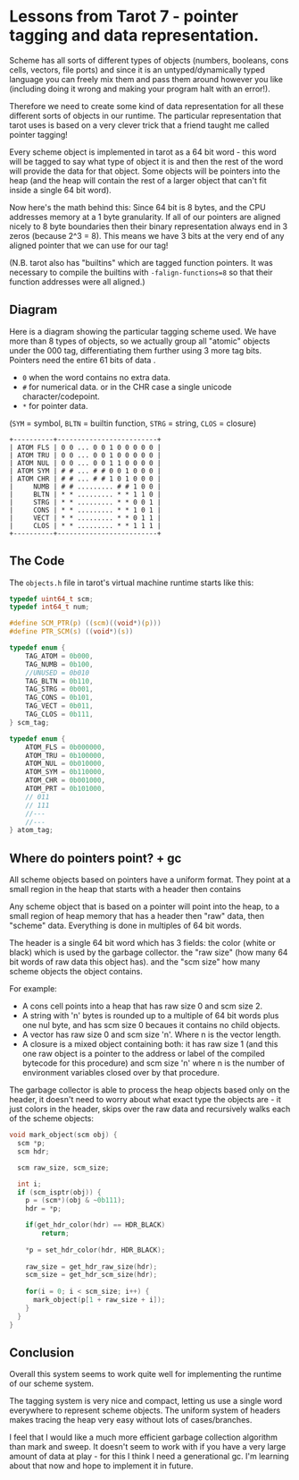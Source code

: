 # Lessons from Tarot 7 - pointer tagging and data representation.

Scheme has all sorts of different types of objects (numbers, booleans, cons cells, vectors, file ports) and since it is an untyped/dynamically typed language you can freely mix them and pass them around however you like (including doing it wrong and making your program halt with an error!).

Therefore we need to create some kind of data representation for all these different sorts of objects in our runtime. The particular representation that tarot uses is based on a very clever trick that a friend taught me called pointer tagging!

Every scheme object is implemented in tarot as a 64 bit word - this word will be tagged to say what type of object it is and then the rest of the word will provide the data for that object. Some objects will be pointers into the heap (and the heap will contain the rest of a larger object that can't fit inside a single 64 bit word).

Now here's the math behind this: Since 64 bit is 8 bytes, and the CPU addresses memory at a 1 byte granularity. If all of our pointers are aligned nicely to 8 byte boundaries then their binary representation always end in 3 zeros (because 2^3 = 8). This means we have 3 bits at the very end of any aligned pointer that we can use for our tag!

(N.B. tarot also has "builtins" which are tagged function pointers. It was necessary to compile the builtins with `-falign-functions=8` so that their function addresses were all aligned.)

## Diagram

Here is a diagram showing the particular tagging scheme used. We have more than 8 types of objects, so we actually group all "atomic" objects under the 000 tag, differentiating them further using 3 more tag bits. Pointers need the entire 61 bits of data .

* `0` when the word contains no extra data.
* `#` for numerical data. or in the CHR case a single unicode character/codepoint.
* `*` for pointer data.

(`SYM` = symbol, `BLTN` = builtin function, `STRG` = string, `CLOS` = closure)

```
+----------+-------------------------+
| ATOM FLS | 0 0 ... 0 0 1 0 0 0 0 0 |
| ATOM TRU | 0 0 ... 0 0 1 0 0 0 0 0 |
| ATOM NUL | 0 0 ... 0 0 1 1 0 0 0 0 |
| ATOM SYM | # # ... # # 0 0 1 0 0 0 |
| ATOM CHR | # # ... # # 1 0 1 0 0 0 |
|     NUMB | # # ......... # # 1 0 0 |
|     BLTN | * * ......... * * 1 1 0 |
|     STRG | * * ......... * * 0 0 1 |
|     CONS | * * ......... * * 1 0 1 |
|     VECT | * * ......... * * 0 1 1 |
|     CLOS | * * ......... * * 1 1 1 |
+----------+-------------------------+
```

## The Code

The `objects.h` file in tarot's virtual machine runtime starts like this:

```c
typedef uint64_t scm;
typedef int64_t num;

#define SCM_PTR(p) ((scm)((void*)(p)))
#define PTR_SCM(s) ((void*)(s))

typedef enum {
	TAG_ATOM = 0b000,
	TAG_NUMB = 0b100,
	//UNUSED = 0b010
	TAG_BLTN = 0b110,
	TAG_STRG = 0b001,
	TAG_CONS = 0b101,
	TAG_VECT = 0b011,
	TAG_CLOS = 0b111,
} scm_tag;

typedef enum {
	ATOM_FLS = 0b000000,
	ATOM_TRU = 0b100000,
	ATOM_NUL = 0b010000,
	ATOM_SYM = 0b110000,
	ATOM_CHR = 0b001000,
	ATOM_PRT = 0b101000,
	// 011
	// 111
	//---
	//---
} atom_tag;
```

## Where do pointers point? + gc

All scheme objects based on pointers have a uniform format. They point at a small region in the heap that starts with a header then contains 

Any scheme object that is based on a pointer will point into the heap, to a small region of heap memory that has a header then "raw" data, then "scheme" data. Everything is done in multiples of 64 bit words.

The header is a single 64 bit word which has 3 fields: the color (white or black) which is used by the garbage collector. the "raw size" (how many 64 bit words of raw data this object has). and the "scm size" how many scheme objects the object contains.

For example:

* A cons cell points into a heap that has raw size 0 and scm size 2.
* A string with 'n' bytes is rounded up to a multiple of 64 bit words plus one nul byte, and has scm size 0 becaues it contains no child objects.
* A vector has raw size 0 and scm size 'n'. Where n is the vector length.
* A closure is a mixed object containing both: it has raw size 1 (and this one raw object is a pointer to the address or label of the compiled bytecode for this procedure) and scm size 'n' where n is the number of environment variables closed over by that procedure.

The garbage collector is able to process the heap objects based only on the header, it doesn't need to worry about what exact type the objects are - it just colors in the header, skips over the raw data and recursively walks each of the scheme objects:

```c
void mark_object(scm obj) {
  scm *p;
  scm hdr;

  scm raw_size, scm_size;

  int i;
  if (scm_isptr(obj)) {
    p = (scm*)(obj & ~0b111);
    hdr = *p;

    if(get_hdr_color(hdr) == HDR_BLACK)
	    return;
    
    *p = set_hdr_color(hdr, HDR_BLACK);
    
    raw_size = get_hdr_raw_size(hdr);
    scm_size = get_hdr_scm_size(hdr);
    
    for(i = 0; i < scm_size; i++) {
      mark_object(p[1 + raw_size + i]);
    }
  }
}
```

## Conclusion

Overall this system seems to work quite well for implementing the runtime of our scheme system.

The tagging system is very nice and compact, letting us use a single word everywhere to represent scheme objects. The uniform system of headers makes tracing the heap very easy without lots of cases/branches.

I feel that I would like a much more efficient garbage collection algorithm than mark and sweep. It doesn't seem to work with if you have a very large amount of data at play - for this I think I need a generational gc. I'm learning about that now and hope to implement it in future.
